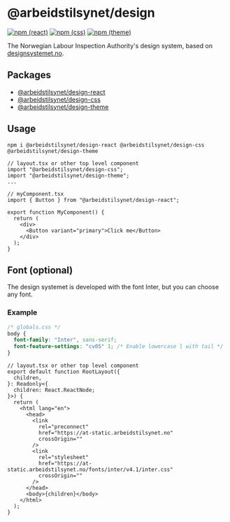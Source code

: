 # @arbeidstilsynet/design

[![npm (react)](https://img.shields.io/npm/v/@arbeidstilsynet/design-react?label=%40arbeidstilsynet%2Fdesign-react)](https://www.npmjs.com/package/@arbeidstilsynet/design-react) [![npm (css)](https://img.shields.io/npm/v/@arbeidstilsynet/design-css?label=%40arbeidstilsynet%2Fdesign-css)](https://www.npmjs.com/package/@arbeidstilsynet/design-css) [![npm (theme)](https://img.shields.io/npm/v/@arbeidstilsynet/design-theme?label=%40arbeidstilsynet%2Fdesign-theme)](https://www.npmjs.com/package/@arbeidstilsynet/design-theme)

The Norwegian Labour Inspection Authority's design system, based on [designsystemet.no](https://www.designsystemet.no).

## Packages

- [@arbeidstilsynet/design-react](./packages/react/)
- [@arbeidstilsynet/design-css](./packages/css/)
- [@arbeidstilsynet/design-theme](./packages/theme/)

## Usage

`npm i @arbeidstilsynet/design-react @arbeidstilsynet/design-css @arbeidstilsynet/design-theme`

```tsx
// layout.tsx or other top level component
import "@arbeidstilsynet/design-css";
import "@arbeidstilsynet/design-theme";
...

// myComponent.tsx
import { Button } from "@arbeidstilsynet/design-react";

export function MyComponent() {
  return (
    <div>
      <Button variant="primary">Click me</Button>
    </div>
  );
}
```

## Font (optional)

The design systemet is developed with the font Inter, but you can choose any font.

### Example

```css
/* globals.css */
body {
  font-family: "Inter", sans-serif;
  font-feature-settings: "cv05" 1; /* Enable lowercase l with tail */
}
```

```tsx
// layout.tsx or other top level component
export default function RootLayout({
  children,
}: Readonly<{
  children: React.ReactNode;
}>) {
  return (
    <html lang="en">
      <head>
        <link
          rel="preconnect"
          href="https://at-static.arbeidstilsynet.no"
          crossOrigin=""
        />
        <link
          rel="stylesheet"
          href="https://at-static.arbeidstilsynet.no/fonts/inter/v4.1/inter.css"
          crossOrigin=""
        />
      </head>
      <body>{children}</body>
    </html>
  );
}
```

